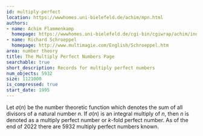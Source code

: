```yaml
---
id: multiply-perfect
location: https://wwwhomes.uni-bielefeld.de/achim/mpn.html
authors:
- name: Achim Flammenkamp
  homepage: https://wwwhomes.uni-bielefeld.de/cgi-bin/cgiwrap/achim/index.cgi
- name: Richard Schroeppel
  homepage: http://www.multimagie.com/English/Schroeppel.htm
area: number theory
title: The Multiply Perfect Numbers Page
searchable: true
short_description: Records for multiply perfect numbers
num_objects: 5932
size: 1121000
is_compressed: true
start_date: 1995
---
```


Let $\sigma(n)$ be the number theoretic function which denotes the sum of all divisors of a natural number $n$. If $\sigma(n)$ is an integral multiply of $n$, then $n$ is denoted as a multiply perfect number or $k$-fold perfect number.  As of the end of 2022 there are 5932 multiply perfect numbers known.